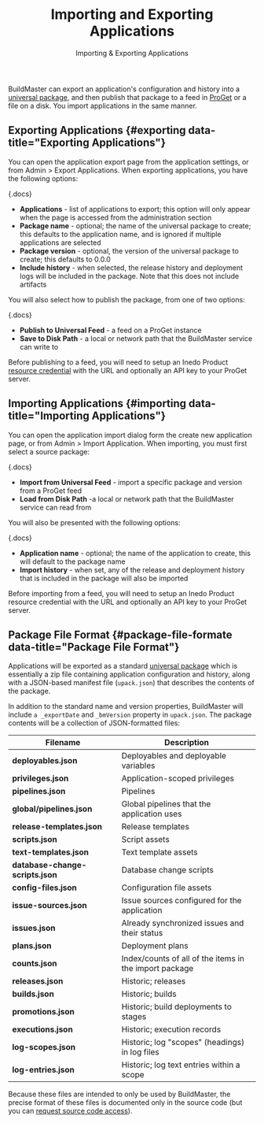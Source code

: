 ﻿---
title: Importing and Exporting Applications
subtitle: Importing & Exporting Applications
keywords: buildmaster
sequence: 60
show-headings-in-nav: true
---

BuildMaster can export an application's configuration and history into a [universal package](/upack), and then publish that package to a feed in [ProGet](/proget) or a file on a disk. You import applications in the same manner.

## Exporting Applications {#exporting data-title="Exporting Applications"}

You can open the application export page from the application settings, or from Admin > Export Applications. When exporting applications, you have the following options:

{.docs}
- **Applications** - list of applications to export; this option will only appear when the page is accessed from the administration section
- **Package name** - optional; the name of the universal package to create; this defaults to the application name, and is ignored if multiple applications are selected
- **Package version** - optional, the version of the universal package to create; this defaults to 0.0.0
- **Include history** - when selected, the release history and deployment logs will be included in the package. Note that this does not include artifacts

You will also select how to publish the package, from one of two options:

{.docs}
- **Publish to Universal Feed** - a feed on a ProGet instance
- **Save to Disk Path** - a local or network path that the BuildMaster service can write to

Before publishing to a feed, you will need to setup an Inedo Product [resource credential](/docs/buildmaster/administration/resource-credentials) with the URL and optionally an API key to your ProGet server.

## Importing Applications {#importing data-title="Importing Applications"}

You can open the application import dialog form the create new application page, or from Admin > Import Application. When importing, you must first select a source package:

{.docs}
- **Import from Universal Feed** - import a specific package and version from a ProGet feed
- **Load from Disk Path** -a local or network path that the BuildMaster service can read from

You will also be presented with the following options:

{.docs}
- **Application name** - optional; the name of the application to create, this will default to the package name
- **Import history** - when set, any of the release and deployment history that is included in the package will also be imported

Before importing from a feed, you will need to setup an Inedo Product resource credential with the URL and optionally an API key to your ProGet server.

## Package File Format {#package-file-formate data-title="Package File Format"}

Applications will be exported as a standard [universal package](/docs/proget/core-concepts/packages) which is essentially a zip file containing application configuration and history, along with a JSON-based manifest file (`upack.json`) that describes the contents of the package.

In addition to the standard name and version properties, BuildMaster will include `a _exportDate` and `_bmVersion` property in `upack.json`. The package contents will be a collection of JSON-formatted files:

| Filename | Description |
| -------- | ----------- |
| **deployables.json** | Deployables and deployable variables |
| **privileges.json** | Application-scoped privileges |
| **pipelines.json** | Pipelines |
| **global/pipelines.json** | Global pipelines that the application uses |
| **release-templates.json** | Release templates |
| **scripts.json** | Script assets |
| **text-templates.json** | Text template assets |
| **database-change-scripts.json** | Database change scripts |
| **config-files.json** | Configuration file assets |
| **issue-sources.json** | Issue sources configured for the application |
| **issues.json** | Already synchronized issues and their status |
| **plans.json** | Deployment plans |
| **counts.json** | Index/counts of all of the items in the import package |
| **releases.json** | Historic; releases |
| **builds.json** | Historic; builds |
| **promotions.json** | Historic; build deployments to stages |
| **executions.json** | Historic; execution records |
| **log-scopes.json** | Historic; log "scopes" (headings) in log files |
| **log-entries.json** | Historic; log text entries within a scope |

Because these files are intended to only be used by BuildMaster, the precise format of these files is documented only in the source code (but you can [request source code access](/contact)).
